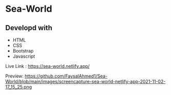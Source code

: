 # Sea-World

## Developd with 
* HTML
* CSS
* Bootstrap
* Javascript

Live Link : https://sea-world.netlify.app/

Preview: 
https://github.com/FaysalAhmed1/Sea-World/blob/main/images/screencapture-sea-world-netlify-app-2021-11-02-17_15_25.png
